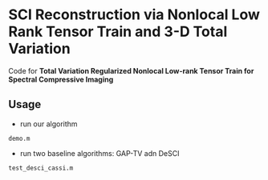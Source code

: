 # SCI Reconstruction via Nonlocal Low Rank Tensor Train and 3-D Total Variation
Code for **Total Variation Regularized Nonlocal Low-rank Tensor Train for Spectral Compressive Imaging**

## Usage
- run our algorithm
```
demo.m
```

- run two baseline algorithms: GAP-TV adn DeSCI
```
test_desci_cassi.m
```
